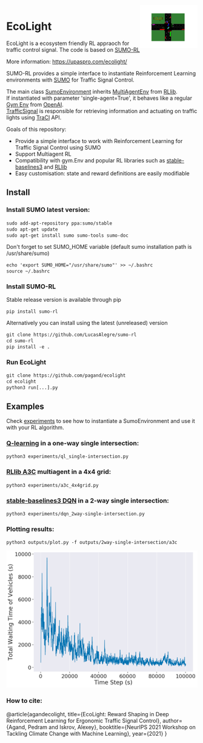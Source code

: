 <img src="outputs/logo.png" align="right" width="30%"/>



# EcoLight

EcoLight is a ecosystem friendly RL appraoch for traffic control signal. The code is based on [SUMO-RL](https://github.com/LucasAlegre/sumo-rl)

More information: https://upaspro.com/ecolight/

SUMO-RL provides a simple interface to instantiate Reinforcement Learning environments with [SUMO](https://github.com/eclipse/sumo) for Traffic Signal Control. 

The main class [SumoEnvironment](/sumo_rl/environment/env.py) inherits [MultiAgentEnv](https://github.com/ray-project/ray/blob/master/python/ray/rllib/env/multi_agent_env.py) from [RLlib](https://github.com/ray-project/ray/tree/master/python/ray/rllib).  
If instantiated with parameter 'single-agent=True', it behaves like a regular [Gym Env](https://github.com/openai/gym/blob/master/gym/core.py) from [OpenAI](https://github.com/openai).  
[TrafficSignal](https://github.com/LucasAlegre/sumo-rl/blob/master/environment/traffic_signal.py) is responsible for retrieving information and actuating on traffic lights using [TraCI](https://sumo.dlr.de/wiki/TraCI) API.

Goals of this repository:
- Provide a simple interface to work with Reinforcement Learning for Traffic Signal Control using SUMO
- Support Multiagent RL
- Compatibility with gym.Env and popular RL libraries such as [stable-baselines3](https://github.com/DLR-RM/stable-baselines3) and [RLlib](https://docs.ray.io/en/master/rllib.html)
- Easy customisation: state and reward definitions are easily modifiable

## Install

### Install SUMO latest version:

```
sudo add-apt-repository ppa:sumo/stable
sudo apt-get update
sudo apt-get install sumo sumo-tools sumo-doc 
```
Don't forget to set SUMO_HOME variable (default sumo installation path is /usr/share/sumo)
```
echo 'export SUMO_HOME="/usr/share/sumo"' >> ~/.bashrc
source ~/.bashrc
```

### Install SUMO-RL

Stable release version is available through pip
```
pip install sumo-rl
```

Alternatively you can install using the latest (unreleased) version
```
git clone https://github.com/LucasAlegre/sumo-rl
cd sumo-rl
pip install -e .
```
### Run EcoLight
```
git clone https://github.com/pagand/ecolight
cd ecolight
python3 run[...].py
```



## Examples

Check [experiments](/experiments) to see how to instantiate a SumoEnvironment and use it with your RL algorithm.

### [Q-learning](/sumo-rl/agents/ql_agent.py) in a one-way single intersection:
```
python3 experiments/ql_single-intersection.py 
```

### [RLlib A3C](https://github.com/ray-project/ray/tree/master/python/ray/rllib/agents/a3c) multiagent in a 4x4 grid:
```
python3 experiments/a3c_4x4grid.py
```

### [stable-baselines3 DQN](https://github.com/DLR-RM/stable-baselines3/blob/master/stable_baselines3/dqn/dqn.py) in a 2-way single intersection:
```
python3 experiments/dqn_2way-single-intersection.py
```

### Plotting results:
```
python3 outputs/plot.py -f outputs/2way-single-intersection/a3c 
```
![alt text](outputs/result.png)




### How to cite:

  @article{agandecolight,
  title={EcoLight: Reward Shaping in Deep Reinforcement Learning for Ergonomic Traffic Signal Control},
  author={Agand, Pedram and Iskrov, Alexey},
  booktitle={NeurIPS 2021 Workshop on Tackling Climate Change with Machine Learning},
  year={2021}
}
